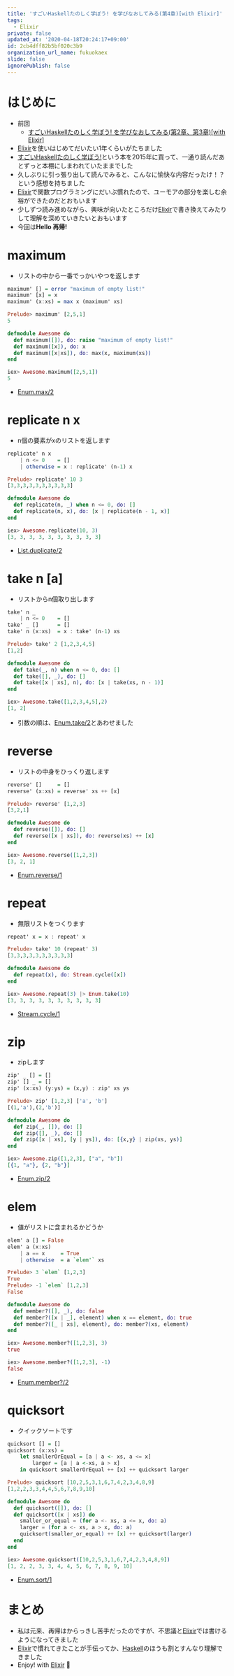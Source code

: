 ```yaml
---
title: 'すごいHaskellたのしく学ぼう! を学びなおしてみる(第4章)[with Elixir]'
tags:
  - Elixir
private: false
updated_at: '2020-04-18T20:24:17+09:00'
id: 2cb4dff82b5bf020c3b9
organization_url_name: fukuokaex
slide: false
ignorePublish: false
---
```

# はじめに
- 前回
    - [すごいHaskellたのしく学ぼう! を学びなおしてみる(第2章、第3章)[with Elixir]](https://qiita.com/torifukukaiou/items/afa8254f93a5adf17de4)
- [Elixir](https://elixir-lang.org/)を使いはじめてだいたい1年くらいがたちました
- [すごいHaskellたのしく学ぼう!](https://www.amazon.co.jp/dp/4274068854/)という本を2015年に買って、一通り読んだあとずっと本棚にしまわれていたままでした
- 久しぶりに引っ張り出して読んでみると、こんなに愉快な内容だったけ！？　という感想を持ちました
- [Elixir](https://elixir-lang.org/)で関数プログラミングにだいぶ慣れたので、ユーモアの部分を楽しむ余裕ができたのだとおもいます
- 少しずつ読み進めながら、興味が向いたところだけ[Elixir](https://elixir-lang.org/)で書き換えてみたりして理解を深めていきたいとおもいます
- 今回は**Hello 再帰!**

# maximum
- リストの中から一番でっかいやつを返します

```haskell:baby.hs
maximum' [] = error "maximum of empty list!"
maximum' [x] = x
maximum' (x:xs) = max x (maximum' xs)

Prelude> maximum' [2,5,1]
5
```

```elixir:awesome.exs
defmodule Awesome do
  def maximum([]), do: raise "maximum of empty list!"
  def maximum([x]), do: x
  def maximum([x|xs]), do: max(x, maximum(xs))
end

iex> Awesome.maximum([2,5,1])
5
```
- [Enum.max/2](https://hexdocs.pm/elixir/1.9.4/Enum.html#max/2)


# replicate n x
- n個の要素がxのリストを返します

```haskell:baby.hs
replicate' n x
    | n <= 0    = []
    | otherwise = x : replicate' (n-1) x

Prelude> replicate' 10 3
[3,3,3,3,3,3,3,3,3,3]
```

```elixir:awesome.exs
defmodule Awesome do
  def replicate(n, _) when n <= 0, do: []
  def replicate(n, x), do: [x | replicate(n - 1, x)]
end

iex> Awesome.replicate(10, 3)
[3, 3, 3, 3, 3, 3, 3, 3, 3, 3]
```
- [List.duplicate/2](https://hexdocs.pm/elixir/1.9.4/List.html#duplicate/2)


# take n [a]
- リストからn個取り出します

```haskell:baby.hs
take' n _ 
    | n <= 0    = []
take' _ []      = []
take' n (x:xs)  = x : take' (n-1) xs

Prelude> take' 2 [1,2,3,4,5]
[1,2]
```

```elixir:awesome.exs
defmodule Awesome do
  def take(_, n) when n <= 0, do: []
  def take([], _), do: []
  def take([x | xs], n), do: [x | take(xs, n - 1)]
end

iex> Awesome.take([1,2,3,4,5],2)
[1, 2]
```
- 引数の順は、[Enum.take/2](https://hexdocs.pm/elixir/Enum.html#take/2)とあわせました

# reverse
- リストの中身をひっくり返します

```haskell:baby.hs
reverse' []     = []
reverse' (x:xs) = reverse' xs ++ [x]

Prelude> reverse' [1,2,3]
[3,2,1]
```

```elixir:awesome.exs
defmodule Awesome do
  def reverse([]), do: []
  def reverse([x | xs]), do: reverse(xs) ++ [x]
end

iex> Awesome.reverse([1,2,3])
[3, 2, 1]
```
- [Enum.reverse/1](https://hexdocs.pm/elixir/1.9.4/Enum.html#reverse/1)

# repeat
- 無限リストをつくります

```haskell:baby.hs
repeat' x = x : repeat' x

Prelude> take' 10 (repeat' 3)
[3,3,3,3,3,3,3,3,3,3]
```

```elixir:awesome.exs
defmodule Awesome do
  def repeat(x), do: Stream.cycle([x])
end

iex> Awesome.repeat(3) |> Enum.take(10)
[3, 3, 3, 3, 3, 3, 3, 3, 3, 3]
```
- [Stream.cycle/1](https://hexdocs.pm/elixir/1.9.4/Stream.html#cycle/1)

# zip
- zipします

```haskell:baby.hs
zip' _ [] = []
zip' [] _ = []
zip' (x:xs) (y:ys) = (x,y) : zip' xs ys

Prelude> zip' [1,2,3] ['a', 'b']
[(1,'a'),(2,'b')]
```

```elixir:awesome.exs
defmodule Awesome do
  def zip(_, []), do: []
  def zip([], _), do: []
  def zip([x | xs], [y | ys]), do: [{x,y} | zip(xs, ys)]
end

iex> Awesome.zip([1,2,3], ["a", "b"])
[{1, "a"}, {2, "b"}]
```
- [Enum.zip/2](https://hexdocs.pm/elixir/1.9.4/Enum.html#zip/2)

# elem
- 値がリストに含まれるかどうか

```haskell:baby.hs
elem' a [] = False
elem' a (x:xs)
    | a == x     = True
    | otherwise  = a `elem'` xs

Prelude> 3 `elem` [1,2,3]
True
Prelude> -1 `elem` [1,2,3]
False
```

```elixir:awesome.exs
defmodule Awesome do
  def member?([], _), do: false
  def member?([x | _], element) when x == element, do: true
  def member?([_ | xs], element), do: member?(xs, element)
end

iex> Awesome.member?([1,2,3], 3)
true

iex> Awesome.member?([1,2,3], -1)
false
```
- [Enum.member?/2](https://hexdocs.pm/elixir/1.9.4/Enum.html#member?/2)

# quicksort
- クイックソートです

```haskell:baby.hs
quicksort [] = []
quicksort (x:xs) =
    let smallerOrEqual = [a | a <- xs, a <= x]
        larger = [a | a <-xs, a > x]
    in quicksort smallerOrEqual ++ [x] ++ quicksort larger

Prelude> quicksort [10,2,5,3,1,6,7,4,2,3,4,8,9]
[1,2,2,3,3,4,4,5,6,7,8,9,10]
```

```elixir:awesome.exs
defmodule Awesome do
  def quicksort([]), do: []
  def quicksort([x | xs]) do
    smaller_or_equal = (for a <- xs, a <= x, do: a)
    larger = (for a <- xs, a > x, do: a)
    quicksort(smaller_or_equal) ++ [x] ++ quicksort(larger)
  end
end

iex> Awesome.quicksort([10,2,5,3,1,6,7,4,2,3,4,8,9])
[1, 2, 2, 3, 3, 4, 4, 5, 6, 7, 8, 9, 10]
```
- [Enum.sort/1](https://hexdocs.pm/elixir/1.9.4/Enum.html#sort/1)

# まとめ
- 私は元来、再帰はからっきし苦手だったのですが、不思議と[Elixir](https://elixir-lang.org/)では書けるようになってきました
- [Elixir](https://elixir-lang.org/)で慣れてきたことが手伝ってか、[Haskell](https://www.haskell.org/)のほうも割とすんなり理解できました
- Enjoy! with [Elixir](https://elixir-lang.org/) :rocket:
